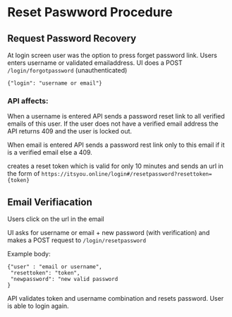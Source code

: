 # Reset Paswword Procedure

## Request Password Recovery
At login screen user was the option to press forget password link.
Users enters username or validated emailaddress.
UI does a POST `/login/forgotpassword` (unauthenticated)
```
{"login": "username or email"}
```

### API affects:
When a username is entered API sends a password reset link to all verified emails of this user.
If the user does not have a verified email address the API returns 409 and the user is locked out.

When email is entered API sends a password rest link only to this email if it is a verified email else a 409.

creates a reset token which is valid for only 10 minutes and sends an url in the form of `https://itsyou.online/login#/resetpassword?resettoken={token}`

## Email Verifiacation

Users click on the url in the email

UI asks for username or email + new password (with verification) and makes a POST request to `/login/resetpassword`

Example body:
```
{"user" : "email or username",
 "resettoken": "token",
 "newpassword": "new valid password
}
```

API validates token and username combination and resets password.
User is able to login again.

